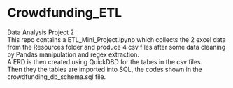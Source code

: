 # Crowdfunding_ETL  
Data Analysis Project 2  
This repo contains a ETL_Mini_Project.ipynb which collects the 2 excel data from the Resources folder and produce 4 csv files after some data cleaning by Pandas manipulation and regex extraction.  
A ERD is then created using QuickDBD for the tabes in the csv files.  
Then they the tables are imported into SQL, the codes shown in the crowdfunding_db_schema.sql file. 
